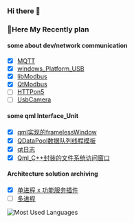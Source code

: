 ### Hi there 👋

### 🌱Here My Recently plan
#### some about dev/network communication 
- [x] [MQTT](https://github.com/1900Linz/QtCommunication/tree/main/withMQTT) <br/>
- [x] [windows_Platform_USB](https://github.com/1900Linz/QtCommunication/tree/main/WithUsbHotPlugin) <br/>
- [x] [libModbus](https://github.com/1900Linz/QtCommunication/tree/main/withLibModbus) <br/>
- [x] [QtModbus](https://github.com/1900Linz/QtCommunication/tree/main/withQtModbus) <br/>
- [ ] [HTTPon5]()
- [ ] [UsbCamera](https://github.com/1900Linz/QtCommunication/tree/main/withUsbCamera)

#### some qml Interface_Unit
- [x] [qml实现的framelessWindow](https://github.com/1900Linz/MyQtCode/tree/main/Qml_framelessWindow) <br/>
- [x] [QDataPool数据队列线程模板](https://github.com/1900Linz/MyQtCode/tree/main/QDataPool) <br/>
- [x] [qt日志](https://github.com/1900Linz/MyQtCode/tree/main/LoggerBaseQt) <br/>
- [x] [Qml_C++封装的文件系统访问窗口](https://github.com/1900Linz/MyQtCode/tree/main/FileDialogBaseQt) <br/>
<!--- [ ] 
-->
#### Architecture solution archiving
- [x] [单进程 x 功能服务插件](https://github.com/1900Linz/ArchitectureMore/tree/main/QtExamplePlatFrom)
- [ ] [多进程](https://github.com/1900Linz/ArchitectureMore/tree/main/MultiProcessExample)

![Most Used Languages](https://github-readme-stats.vercel.app/api/top-langs/?username=1900Linz&theme=tokyonight&layout=compact)

<!--
**1900Linz/1900Linz** is a ✨ _special_ ✨ repository because its `README.md` (this file) appears on your GitHub profile.

Here are some ideas to get you started:

- 🔭 I’m currently working on ...
- 🌱 I’m currently learning ...
- 👯 I’m looking to collaborate on ...
- 🤔 I’m looking for help with ...
- 💬 Ask me about ...
- 📫 How to reach me: ...
- 😄 Pronouns: ...
- ⚡ Fun fact: ...
-->
